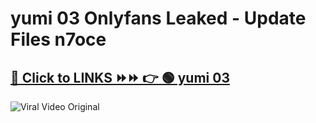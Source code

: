 
 # yumi 03 Onlyfans Leaked - Update Files n7oce

## <h2><a href="https://clipsfans.com/yumi_03&ref=git">🔗 Click to LINKS ⏩⏩ 👉 🟢 yumi 03 </a></h2>

<a href="https://clipsfans.com/yumi_03&ref=git" rel="nofollow" data-target="animated-image.originalLink"><img src="https://i.ibb.co.com/xMMVF88/686577567.gif" alt="Viral Video Original" style="max-width: 100%; display: inline-block;" data-target="animated-image.originalImage"></a>

